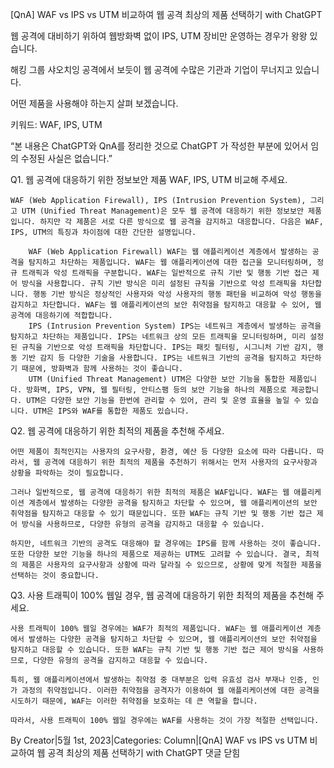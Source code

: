 
[QnA] WAF vs IPS vs UTM 비교하여 웹 공격 최상의 제품 선택하기 with ChatGPT

웹 공격에 대비하기 위하여 웹방화벽 없이 IPS, UTM 장비만 운영하는 경우가 왕왕 있습니다.

해킹 그룹 샤오치잉 공격에서 보듯이 웹 공격에 수많은 기관과 기업이 무너지고 있습니다.

어떤 제품을 사용해야 하는지 살펴 보겠습니다.

키워드: WAF, IPS, UTM

“본 내용은 ChatGPT와 QnA를 정리한 것으로 ChatGPT 가 작성한 부분에 있어서 임의 수정된 사실은 없습니다.”

Q1. 웹 공격에 대응하기 위한 정보보안 제품 WAF, IPS, UTM 비교해 주세요.

    WAF (Web Application Firewall), IPS (Intrusion Prevention System), 그리고 UTM (Unified Threat Management)은 모두 웹 공격에 대응하기 위한 정보보안 제품입니다. 하지만 각 제품은 서로 다른 방식으로 웹 공격을 감지하고 대응합니다. 다음은 WAF, IPS, UTM의 특징과 차이점에 대한 간단한 설명입니다.

        WAF (Web Application Firewall) WAF는 웹 애플리케이션 계층에서 발생하는 공격을 탐지하고 차단하는 제품입니다. WAF는 웹 애플리케이션에 대한 접근을 모니터링하며, 정규 트래픽과 악성 트래픽을 구분합니다. WAF는 일반적으로 규칙 기반 및 행동 기반 접근 제어 방식을 사용합니다. 규칙 기반 방식은 미리 설정된 규칙을 기반으로 악성 트래픽을 차단합니다. 행동 기반 방식은 정상적인 사용자와 악성 사용자의 행동 패턴을 비교하여 악성 행동을 감지하고 차단합니다. WAF는 웹 애플리케이션의 보안 취약점을 탐지하고 대응할 수 있어, 웹 공격에 대응하기에 적합합니다.
        IPS (Intrusion Prevention System) IPS는 네트워크 계층에서 발생하는 공격을 탐지하고 차단하는 제품입니다. IPS는 네트워크 상의 모든 트래픽을 모니터링하며, 미리 설정된 규칙을 기반으로 악성 트래픽을 차단합니다. IPS는 패킷 필터링, 시그니처 기반 감지, 행동 기반 감지 등 다양한 기술을 사용합니다. IPS는 네트워크 기반의 공격을 탐지하고 차단하기 때문에, 방화벽과 함께 사용하는 것이 좋습니다.
        UTM (Unified Threat Management) UTM은 다양한 보안 기능을 통합한 제품입니다. 방화벽, IPS, VPN, 웹 필터링, 안티스팸 등의 보안 기능을 하나의 제품으로 제공합니다. UTM은 다양한 보안 기능을 한번에 관리할 수 있어, 관리 및 운영 효율을 높일 수 있습니다. UTM은 IPS와 WAF를 통합한 제품도 있습니다.

Q2. 웹 공격에 대응하기 위한 최적의 제품을 추천해 주세요.

    어떤 제품이 최적인지는 사용자의 요구사항, 환경, 예산 등 다양한 요소에 따라 다릅니다. 따라서, 웹 공격에 대응하기 위한 최적의 제품을 추천하기 위해서는 먼저 사용자의 요구사항과 상황을 파악하는 것이 필요합니다.

    그러나 일반적으로, 웹 공격에 대응하기 위한 최적의 제품은 WAF입니다. WAF는 웹 애플리케이션 계층에서 발생하는 다양한 공격을 탐지하고 차단할 수 있으며, 웹 애플리케이션의 보안 취약점을 탐지하고 대응할 수 있기 때문입니다. 또한 WAF는 규칙 기반 및 행동 기반 접근 제어 방식을 사용하므로, 다양한 유형의 공격을 감지하고 대응할 수 있습니다.

    하지만, 네트워크 기반의 공격도 대응해야 할 경우에는 IPS를 함께 사용하는 것이 좋습니다. 또한 다양한 보안 기능을 하나의 제품으로 제공하는 UTM도 고려할 수 있습니다. 결국, 최적의 제품은 사용자의 요구사항과 상황에 따라 달라질 수 있으므로, 상황에 맞게 적절한 제품을 선택하는 것이 중요합니다.

Q3. 사용 트래픽이 100% 웹일 경우, 웹 공격에 대응하기 위한 최적의 제품을 추천해 주세요.

    사용 트래픽이 100% 웹일 경우에는 WAF가 최적의 제품입니다. WAF는 웹 애플리케이션 계층에서 발생하는 다양한 공격을 탐지하고 차단할 수 있으며, 웹 애플리케이션의 보안 취약점을 탐지하고 대응할 수 있습니다. 또한 WAF는 규칙 기반 및 행동 기반 접근 제어 방식을 사용하므로, 다양한 유형의 공격을 감지하고 대응할 수 있습니다.

    특히, 웹 애플리케이션에서 발생하는 취약점 중 대부분은 입력 유효성 검사 부재나 인증, 인가 과정의 취약점입니다. 이러한 취약점을 공격자가 이용하여 웹 애플리케이션에 대한 공격을 시도하기 때문에, WAF는 이러한 취약점을 보호하는 데 큰 역할을 합니다.

    따라서, 사용 트래픽이 100% 웹일 경우에는 WAF를 사용하는 것이 가장 적절한 선택입니다.

By Creator|5월 1st, 2023|Categories: Column|[QnA] WAF vs IPS vs UTM 비교하여 웹 공격 최상의 제품 선택하기 with ChatGPT 댓글 닫힘
